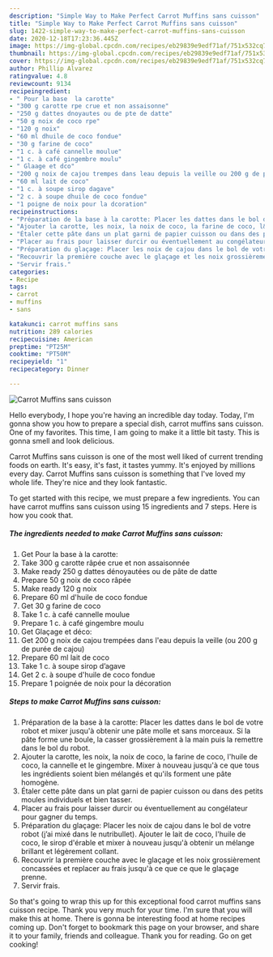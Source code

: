 ```yaml
---
description: "Simple Way to Make Perfect Carrot Muffins sans cuisson"
title: "Simple Way to Make Perfect Carrot Muffins sans cuisson"
slug: 1422-simple-way-to-make-perfect-carrot-muffins-sans-cuisson
date: 2020-12-18T17:23:36.445Z
image: https://img-global.cpcdn.com/recipes/eb29839e9edf71af/751x532cq70/carrot-muffins-sans-cuisson-photo-principale-de-la-recette.jpg
thumbnail: https://img-global.cpcdn.com/recipes/eb29839e9edf71af/751x532cq70/carrot-muffins-sans-cuisson-photo-principale-de-la-recette.jpg
cover: https://img-global.cpcdn.com/recipes/eb29839e9edf71af/751x532cq70/carrot-muffins-sans-cuisson-photo-principale-de-la-recette.jpg
author: Phillip Alvarez
ratingvalue: 4.8
reviewcount: 9134
recipeingredient:
- " Pour la base  la carotte"
- "300 g carotte rpe crue et non assaisonne"
- "250 g dattes dnoyautes ou de pte de datte"
- "50 g noix de coco rpe"
- "120 g noix"
- "60 ml dhuile de coco fondue"
- "30 g farine de coco"
- "1 c. à café cannelle moulue"
- "1 c. à café gingembre moulu"
- " Glaage et dco"
- "200 g noix de cajou trempes dans leau depuis la veille ou 200 g de pure de cajou"
- "60 ml lait de coco"
- "1 c. à soupe sirop dagave"
- "2 c. à soupe dhuile de coco fondue"
- "1 poigne de noix pour la dcoration"
recipeinstructions:
- "Préparation de la base à la carotte: Placer les dattes dans le bol de votre robot et mixer jusqu&#39;à obtenir une pâte molle et sans morceaux. Si la pâte forme une boule, la casser grossièrement à la main puis la remettre dans le bol du robot."
- "Ajouter la carotte, les noix, la noix de coco, la farine de coco, l&#39;huile de coco, la cannelle et le gingembre. Mixer à nouveau jusqu&#39;à ce que tous les ingrédients soient bien mélangés et qu&#39;ils forment une pâte homogène."
- "Étaler cette pâte dans un plat garni de papier cuisson ou dans des petits moules individuels et bien tasser."
- "Placer au frais pour laisser durcir ou éventuellement au congélateur pour gagner du temps."
- "Préparation du glaçage: Placer les noix de cajou dans le bol de votre robot (j’ai mixé dans le nutribullet). Ajouter le lait de coco, l&#39;huile de coco, le sirop d&#39;érable et mixer à nouveau jusqu&#39;à obtenir un mélange brillant et légèrement collant."
- "Recouvrir la première couche avec le glaçage et les noix grossièrement concassées et replacer au frais jusqu&#39;à ce que ce que le glaçage prenne."
- "Servir frais."
categories:
- Recipe
tags:
- carrot
- muffins
- sans

katakunci: carrot muffins sans 
nutrition: 289 calories
recipecuisine: American
preptime: "PT25M"
cooktime: "PT50M"
recipeyield: "1"
recipecategory: Dinner

---
```



![Carrot Muffins sans cuisson](https://img-global.cpcdn.com/recipes/eb29839e9edf71af/751x532cq70/carrot-muffins-sans-cuisson-photo-principale-de-la-recette.jpg)

Hello everybody, I hope you're having an incredible day today. Today, I'm gonna show you how to prepare a special dish, carrot muffins sans cuisson. One of my favorites. This time, I am going to make it a little bit tasty. This is gonna smell and look delicious.

Carrot Muffins sans cuisson is one of the most well liked of current trending foods on earth. It's easy, it's fast, it tastes yummy. It's enjoyed by millions every day. Carrot Muffins sans cuisson is something that I've loved my whole life. They're nice and they look fantastic.




To get started with this recipe, we must prepare a few ingredients. You can have carrot muffins sans cuisson using 15 ingredients and 7 steps. Here is how you cook that.

<!--inarticleads1-->

##### The ingredients needed to make Carrot Muffins sans cuisson:

1. Get  Pour la base à la carotte:
1. Take 300 g carotte râpée crue et non assaisonnée
1. Make ready 250 g dattes dénoyautées ou de pâte de datte
1. Prepare 50 g noix de coco râpée
1. Make ready 120 g noix
1. Prepare 60 ml d&#39;huile de coco fondue
1. Get 30 g farine de coco
1. Take 1 c. à café cannelle moulue
1. Prepare 1 c. à café gingembre moulu
1. Get  Glaçage et déco:
1. Get 200 g noix de cajou trempées dans l&#39;eau depuis la veille (ou 200 g de purée de cajou)
1. Prepare 60 ml lait de coco
1. Take 1 c. à soupe sirop d’agave
1. Get 2 c. à soupe d&#39;huile de coco fondue
1. Prepare 1 poignée de noix pour la décoration




<!--inarticleads2-->

##### Steps to make Carrot Muffins sans cuisson:

1. Préparation de la base à la carotte: Placer les dattes dans le bol de votre robot et mixer jusqu&#39;à obtenir une pâte molle et sans morceaux. Si la pâte forme une boule, la casser grossièrement à la main puis la remettre dans le bol du robot.
1. Ajouter la carotte, les noix, la noix de coco, la farine de coco, l&#39;huile de coco, la cannelle et le gingembre. Mixer à nouveau jusqu&#39;à ce que tous les ingrédients soient bien mélangés et qu&#39;ils forment une pâte homogène.
1. Étaler cette pâte dans un plat garni de papier cuisson ou dans des petits moules individuels et bien tasser.
1. Placer au frais pour laisser durcir ou éventuellement au congélateur pour gagner du temps.
1. Préparation du glaçage: Placer les noix de cajou dans le bol de votre robot (j’ai mixé dans le nutribullet). Ajouter le lait de coco, l&#39;huile de coco, le sirop d&#39;érable et mixer à nouveau jusqu&#39;à obtenir un mélange brillant et légèrement collant.
1. Recouvrir la première couche avec le glaçage et les noix grossièrement concassées et replacer au frais jusqu&#39;à ce que ce que le glaçage prenne.
1. Servir frais.




So that's going to wrap this up for this exceptional food carrot muffins sans cuisson recipe. Thank you very much for your time. I'm sure that you will make this at home. There is gonna be interesting food at home recipes coming up. Don't forget to bookmark this page on your browser, and share it to your family, friends and colleague. Thank you for reading. Go on get cooking!
